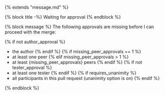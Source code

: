 {% extends "message.md" %}

{% block title -%}
Waiting for approval
{% endblock %}

{% block message %}
The following approvals are missing before I can proceed with the merge:

{% if not author_approval %}
* the author
{% endif %}
{% if missing_peer_approvals == 1 %}
* at least one peer
{% elif missing_peer_approvals > 1 %}
* at least {missing_peer_approvals} peers
{% endif %}
{% if not tester_approval %}
* at least one tester
{% endif %}
{% if requires_unanimity %}
* all participants in this pull request (unanimity option is on)
{% endif %}

{% endblock %}
